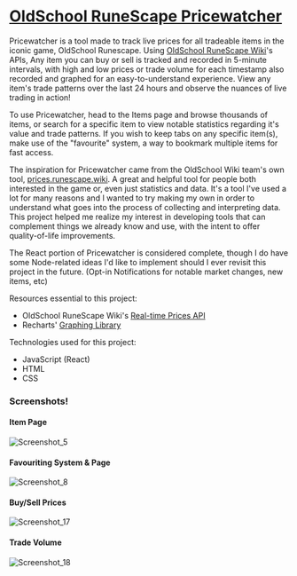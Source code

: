 # [OldSchool RuneScape Pricewatcher](https://djkean.github.io/pricewatcher/)

Pricewatcher is a tool made to track live prices for all tradeable items in the iconic game, OldSchool Runescape. Using [OldSchool RuneScape Wiki](https://oldschool.runescape.wiki)'s APIs, Any item you can buy or sell is tracked and recorded in 5-minute intervals, with high and low prices or trade volume for each timestamp also recorded and graphed for an easy-to-understand experience. View any item's trade patterns over the last 24 hours and observe the nuances of live trading in action! 

To use Pricewatcher, head to the Items page and browse thousands of items, or search for a specific item to view notable statistics regarding it's value and trade patterns. If you wish to keep tabs on any specific item(s), make use of the "favourite" system, a way to bookmark multiple items for fast access.

The inspiration for Pricewatcher came from the OldSchool Wiki team's own tool, [prices.runescape.wiki](https://prices.runescape.wiki/osrs/). A great and helpful tool for people both interested in the game or, even just statistics and data. It's a tool I've used a lot for many reasons and I wanted to try making my own in order to understand what goes into the process of collecting and interpreting data. This project helped me realize my interest in developing tools that can complement things we already know and use, with the intent to offer quality-of-life improvements.

The React portion of Pricewatcher is considered complete, though I do have some Node-related ideas I'd like to implement should I ever revisit this project in the future. (Opt-in Notifications for notable market changes, new items, etc)

Resources essential to this project: 
- OldSchool RuneScape Wiki's [Real-time Prices API](https://oldschool.runescape.wiki/w/RuneScape:Real-time_Prices)
- Recharts' [Graphing Library](https://recharts.org/en-US/)

Technologies used for this project:
- JavaScript (React)
- HTML
- CSS

### Screenshots!

#### Item Page 
![Screenshot_5](https://github.com/djkean/pricewatcher/assets/95929464/18e54100-f08f-42f9-a13b-50801780162b)
#### Favouriting System & Page
![Screenshot_8](https://github.com/djkean/pricewatcher/assets/95929464/cfb223ba-ea41-4c74-8767-68e4cc9830ba)
#### Buy/Sell Prices
![Screenshot_17](https://github.com/djkean/pricewatcher/assets/95929464/3aa3b57c-ab63-452c-abd8-2e3182acf456)
#### Trade Volume
![Screenshot_18](https://github.com/djkean/pricewatcher/assets/95929464/daa37ca7-e0a0-4eed-bd88-fe3f259252dc)

